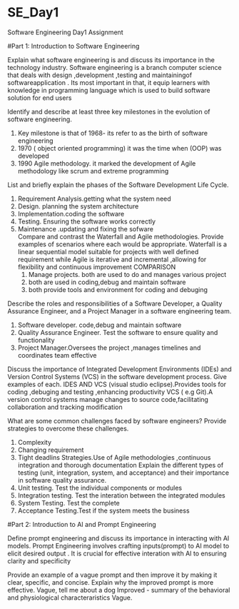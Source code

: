 # SE_Day1
Software Engineering Day1 Assignment

#Part 1: Introduction to Software Engineering

Explain what software engineering is and discuss its importance in the technology industry.
Software engineering is a branch computer science that deals with design ,development ,testing and maintainingof softwareapplication
. Its most important in that, it equip learners with knowledge in programming language which is used to build software solution for end users

Identify and describe at least three key milestones in the evolution of software engineering.
1) Key milestone is that of 1968- its refer to as the birth of software engineering 
2) 1970 ( object oriented programming) it was the time when (OOP) was developed 
3) 1990 Agile methodology. it marked the development of Agile methodology  like scrum and extreme programming

List and briefly explain the phases of the Software Development Life Cycle.
1) Requirement Analysis.getting what the system need
2) Design. planning the system architecture
3) Implementation.coding the software
4) Testing. Ensuring the software works correctly
5) Maintenance .updating and fixing the sofware  
Compare and contrast the Waterfall and Agile methodologies. Provide examples of scenarios where each would be appropriate.
Waterfall is a linear sequential model suitable for projects with well defined requirement  while Agile is iterative and incremental ,allowing for flexibility
and continuous improvement
             COMPARISON
   1) Manage projects. both are used to do and manages various project
   2) both are used in coding,debug and maintain software
   3) both provide tools and environment for coding and debuging
      

Describe the roles and responsibilities of a Software Developer, a Quality Assurance Engineer, and a Project Manager in a software engineering team.
1) Software developer. code,debug and maintain software
2) Quality Assurance Engineer. Test the software to ensure quality and functionality
3) Project Manager.Oversees the project ,manages timelines and coordinates team effective 

Discuss the importance of Integrated Development Environments (IDEs) and Version Control Systems (VCS) in the software development process. Give examples of each.
IDES AND VCS (visual studio eclipse).Provides tools for coding ,debuging and testing ,enhancing productivity
VCS ( e.g Git).A version control systems manage changes to source code,facilitating collaboration and tracking modification 

What are some common challenges faced by software engineers? Provide strategies to overcome these challenges.
1) Complexity 
2) Changing requirement
3) Tight deadlins
Strategies.Use of Agile methodologies ,continuous integration and thorough documentation 
Explain the different types of testing (unit, integration, system, and acceptance) and their importance in software quality assurance.
1) Unit testing. Test the individual components or modules
2) Integration testing. Test the interation between the integrated modules
3) System Testing. Test the complete
4) Acceptance Testing.Test if the system meets the business

#Part 2: Introduction to AI and Prompt Engineering


Define prompt engineering and discuss its importance in interacting with AI models.
Prompt Engineering involves crafting inputs(prompt) to AI model to elicit desired output . It is crucial for effective interation
with AI to ensuring clarity and specificity

Provide an example of a vague prompt and then improve it by making it clear, specific, and concise. Explain why the improved prompt is more effective. Vague, tell me about a dog
Improved - summary of the behavioral and physiological characteraristics 
Vague. 
